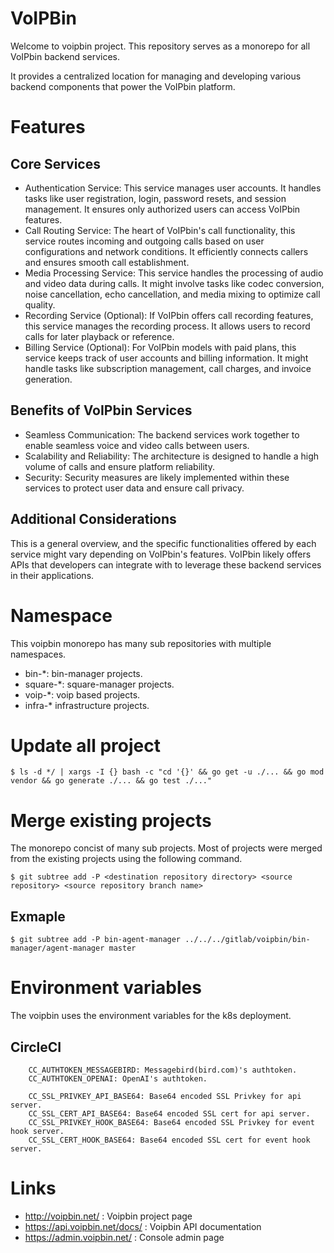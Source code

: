 # VoIPBin
Welcome to voipbin project.
This repository serves as a monorepo for all VoIPbin backend services. 

It provides a centralized location for managing and developing various backend components that power the VoIPbin platform.

# Features

## Core Services

* Authentication Service: This service manages user accounts. It handles tasks like user registration, login, password resets, and session management. It ensures only authorized users can access VoIPbin features.
* Call Routing Service: The heart of VoIPbin's call functionality, this service routes incoming and outgoing calls based on user configurations and network conditions. It efficiently connects callers and ensures smooth call establishment.
* Media Processing Service: This service handles the processing of audio and video data during calls. It might involve tasks like codec conversion, noise cancellation, echo cancellation, and media mixing to optimize call quality.
* Recording Service (Optional): If VoIPbin offers call recording features, this service manages the recording process. It allows users to record calls for later playback or reference.
* Billing Service (Optional): For VoIPbin models with paid plans, this service keeps track of user accounts and billing information. It might handle tasks like subscription management, call charges, and invoice generation.

## Benefits of VoIPbin Services

* Seamless Communication: The backend services work together to enable seamless voice and video calls between users.
* Scalability and Reliability: The architecture is designed to handle a high volume of calls and ensure platform reliability.
* Security: Security measures are likely implemented within these services to protect user data and ensure call privacy.


## Additional Considerations
This is a general overview, and the specific functionalities offered by each service might vary depending on VoIPbin's features.
VoIPbin likely offers APIs that developers can integrate with to leverage these backend services in their applications.


# Namespace
This voipbin monorepo has many sub repositories with multiple namespaces.

* bin-*: bin-manager projects.
* square-*: square-manager projects.
* voip-*: voip based projects.
* infra-* infrastructure projects.

# Update all project
```
$ ls -d */ | xargs -I {} bash -c "cd '{}' && go get -u ./... && go mod vendor && go generate ./... && go test ./..."
```

# Merge existing projects
The monorepo concist of many sub projects. Most of projects were merged from the existing projects using the following command.
```
$ git subtree add -P <destination repository directory> <source repository> <source repository branch name>
```

## Exmaple
```
$ git subtree add -P bin-agent-manager ../../../gitlab/voipbin/bin-manager/agent-manager master
```

# Environment variables
The voipbin uses the environment variables for the k8s deployment.
## CircleCI
```
    CC_AUTHTOKEN_MESSAGEBIRD: Messagebird(bird.com)'s authtoken.
    CC_AUTHTOKEN_OPENAI: OpenAI's authtoken.

    CC_SSL_PRIVKEY_API_BASE64: Base64 encoded SSL Privkey for api server.
    CC_SSL_CERT_API_BASE64: Base64 encoded SSL cert for api server.
    CC_SSL_PRIVKEY_HOOK_BASE64: Base64 encoded SSL Privkey for event hook server.
    CC_SSL_CERT_HOOK_BASE64: Base64 encoded SSL cert for event hook server.
```

# Links
* http://voipbin.net/ : Voipbin project page
* https://api.voipbin.net/docs/ : Voipbin API documentation
* https://admin.voipbin.net/ : Console admin page
